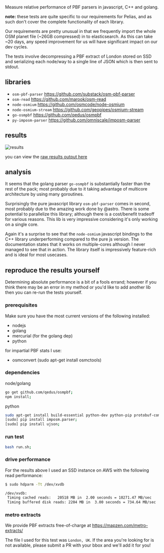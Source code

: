 
Measure relative performance of PBF parsers in javascript, C++ and golang.

**note:** these tests are quite specific to our requirements for Pelias, and as such don't cover the complete functionality of each library.

Our requirements are pretty unusual in that we frequently import the whole OSM planet file (~26GB compressed) in to elasticsearch. As this can take ~20 days, any speed improvement for us will have significant impact on our dev cycles.

The tests involve decompressing a PBF extract of London stored on SSD and serializing each node/way to a single line of JSON which is then sent to stdout.

## libraries

- `osm-pbf-parser` https://github.com/substack/osm-pbf-parser
- `osm-read` https://github.com/marook/osm-read
- `node-osmium` https://github.com/osmcode/node-osmium
- `node-osmium-stream` https://github.com/geopipes/osmium-stream
- `go-osmpbf` https://github.com/qedus/osmpbf
- `py-imposm-parser` https://github.com/omniscale/imposm-parser

## results

![results](https://raw.githubusercontent.com/pelias/pbf-parser-comparison/master/results/chart.png)

you can view the [raw results output here](https://github.com/pelias/pbf-parser-comparison/blob/master/results/raw.txt)

## analysis

It seems that the golang parser `go-osmpbf` is substantially faster than the rest of the pack; most probably due to it taking advantage of multicore architecture by using many goroutines.

Surprisingly the pure javascript library `osm-pbf-parser` comes in second, most probably due to the amazing work done by @astro. There is some potential to parallelize this library; although there is a cost/benefit tradeoff for various reasons. This lib is very impressive considering it's only working on a single core.

Again it's a surprise to see that the `node-osmium` javascript bindings to the C++ library underperforming compared to the pure js version. The documentation states that it works on multiple-cores although I never managed to see that in action. The library itself is impressively feature-rich and is ideal for most usecases.

## reproduce the results yourself

Determining absolute performance is a bit of a fools errand; however if you think there may be an error in my method or you'd like to add another lib then you can re-run the tests yourself.

### prerequisites

Make sure you have the most current versions of the following installed:

- nodejs
- golang
- mercurial (for the golang dep)
- python

for impartial PBF stats I use:
- osmconvert (sudo apt-get install osmctools)

### dependencies

node/golang

```bash
go get github.com/qedus/osmpbf;
npm install;
```

python

```bash
sudo apt-get install build-essential python-dev python-pip protobuf-compiler libprotobuf-dev;
[sudo] pip install imposm.parser;
[sudo] pip install ujson;
```

### run test

```bash
bash run.sh;
```

### drive performance

For the results above I used an SSD instance on AWS with the following read performance:

```bash
$ sudo hdparm -Tt /dev/xvdb

/dev/xvdb:
 Timing cached reads:   20518 MB in  2.00 seconds = 10271.47 MB/sec
 Timing buffered disk reads: 2204 MB in  3.00 seconds = 734.64 MB/sec
```

### metro extracts

We provide PBF extracts free-of-charge at https://mapzen.com/metro-extracts/

The file I used for this test was `London, UK`. If the area you're looking for is not available, please submit a PR with your bbox and we'll add it for you!
